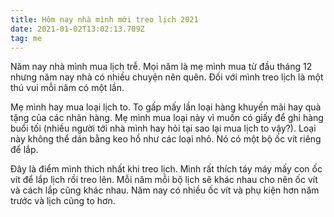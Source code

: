 ```yaml
---
title: Hôm nay nhà mình mới treo lịch 2021
date: 2021-01-02T13:02:13.709Z
tag: me
---
```

Năm nay nhà mình mua lịch trễ. Mọi năm là mẹ mình mua từ đầu tháng 12 nhưng năm nay nhà có nhiều chuyện nên quên. Đối với mình treo lịch là một thú vui mỗi năm có một lần.

Mẹ mình hay mua loại lịch to. To gấp mấy lần loại hàng khuyến mãi hay quà tặng của các nhãn hàng. Mẹ mình mua loại này vì muốn có giấy để ghi hàng buổi tối (nhiều người tới nhà mình hay hỏi tại sao lại mua lịch to vậy?). Loại này không thể dán bằng keo hồ như các loại nhỏ. Nó có một bộ ốc vít riêng để lắp.

Đây là điểm mình thich nhất khi treo lịch. Mình rất thích táy máy mấy con ốc vít để lắp lịch rồi treo lên. Mỗi năm mỗi bộ lịch sẽ khác nhau cho nên ốc vít và cách lắp cũng khác nhau. Năm nay có nhiều ốc vít và phụ kiện hơn năm trước và lịch cũng to hơn.